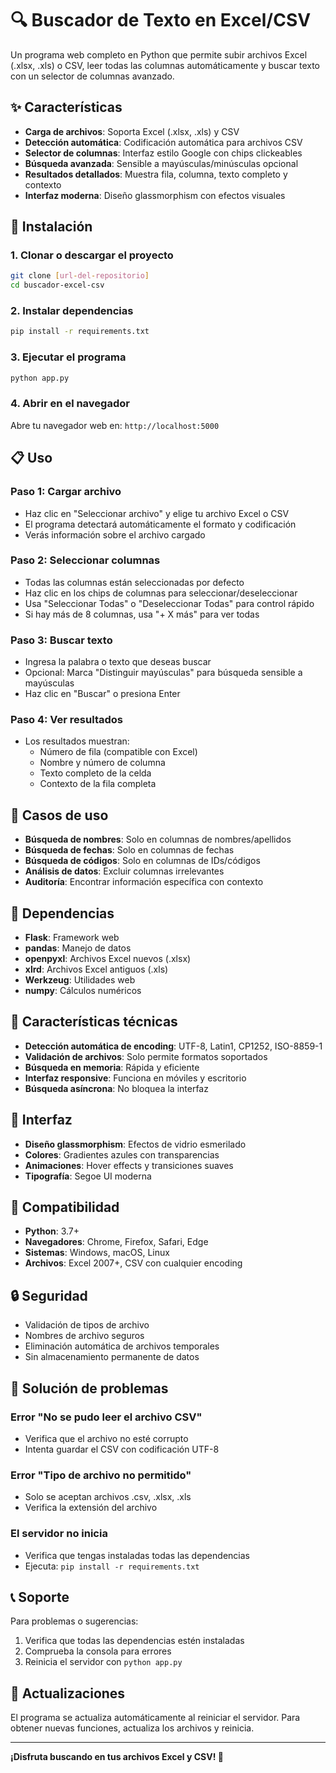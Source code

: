 # 🔍 Buscador de Texto en Excel/CSV

Un programa web completo en Python que permite subir archivos Excel (.xlsx, .xls) o CSV, leer todas las columnas automáticamente y buscar texto con un selector de columnas avanzado.

## ✨ Características

- **Carga de archivos**: Soporta Excel (.xlsx, .xls) y CSV
- **Detección automática**: Codificación automática para archivos CSV
- **Selector de columnas**: Interfaz estilo Google con chips clickeables
- **Búsqueda avanzada**: Sensible a mayúsculas/minúsculas opcional
- **Resultados detallados**: Muestra fila, columna, texto completo y contexto
- **Interfaz moderna**: Diseño glassmorphism con efectos visuales

## 🚀 Instalación

### 1. Clonar o descargar el proyecto

```bash
git clone [url-del-repositorio]
cd buscador-excel-csv
```

### 2. Instalar dependencias

```bash
pip install -r requirements.txt
```

### 3. Ejecutar el programa

```bash
python app.py
```

### 4. Abrir en el navegador

Abre tu navegador web en: `http://localhost:5000`

## 📋 Uso

### Paso 1: Cargar archivo
- Haz clic en "Seleccionar archivo" y elige tu archivo Excel o CSV
- El programa detectará automáticamente el formato y codificación
- Verás información sobre el archivo cargado

### Paso 2: Seleccionar columnas
- Todas las columnas están seleccionadas por defecto
- Haz clic en los chips de columnas para seleccionar/deseleccionar
- Usa "Seleccionar Todas" o "Deseleccionar Todas" para control rápido
- Si hay más de 8 columnas, usa "+ X más" para ver todas

### Paso 3: Buscar texto
- Ingresa la palabra o texto que deseas buscar
- Opcional: Marca "Distinguir mayúsculas" para búsqueda sensible a mayúsculas
- Haz clic en "Buscar" o presiona Enter

### Paso 4: Ver resultados
- Los resultados muestran:
  - Número de fila (compatible con Excel)
  - Nombre y número de columna
  - Texto completo de la celda
  - Contexto de la fila completa

## 🎯 Casos de uso

- **Búsqueda de nombres**: Solo en columnas de nombres/apellidos
- **Búsqueda de fechas**: Solo en columnas de fechas
- **Búsqueda de códigos**: Solo en columnas de IDs/códigos
- **Análisis de datos**: Excluir columnas irrelevantes
- **Auditoría**: Encontrar información específica con contexto

## 🔧 Dependencias

- **Flask**: Framework web
- **pandas**: Manejo de datos
- **openpyxl**: Archivos Excel nuevos (.xlsx)
- **xlrd**: Archivos Excel antiguos (.xls)
- **Werkzeug**: Utilidades web
- **numpy**: Cálculos numéricos

## 🌟 Características técnicas

- **Detección automática de encoding**: UTF-8, Latin1, CP1252, ISO-8859-1
- **Validación de archivos**: Solo permite formatos soportados
- **Búsqueda en memoria**: Rápida y eficiente
- **Interfaz responsive**: Funciona en móviles y escritorio
- **Búsqueda asíncrona**: No bloquea la interfaz

## 🎨 Interfaz

- **Diseño glassmorphism**: Efectos de vidrio esmerilado
- **Colores**: Gradientes azules con transparencias
- **Animaciones**: Hover effects y transiciones suaves
- **Tipografía**: Segoe UI moderna

## 📱 Compatibilidad

- **Python**: 3.7+
- **Navegadores**: Chrome, Firefox, Safari, Edge
- **Sistemas**: Windows, macOS, Linux
- **Archivos**: Excel 2007+, CSV con cualquier encoding

## 🔒 Seguridad

- Validación de tipos de archivo
- Nombres de archivo seguros
- Eliminación automática de archivos temporales
- Sin almacenamiento permanente de datos

## 🚨 Solución de problemas

### Error "No se pudo leer el archivo CSV"
- Verifica que el archivo no esté corrupto
- Intenta guardar el CSV con codificación UTF-8

### Error "Tipo de archivo no permitido"
- Solo se aceptan archivos .csv, .xlsx, .xls
- Verifica la extensión del archivo

### El servidor no inicia
- Verifica que tengas instaladas todas las dependencias
- Ejecuta: `pip install -r requirements.txt`

## 📞 Soporte

Para problemas o sugerencias:
1. Verifica que todas las dependencias estén instaladas
2. Comprueba la consola para errores
3. Reinicia el servidor con `python app.py`

## 🔄 Actualizaciones

El programa se actualiza automáticamente al reiniciar el servidor. Para obtener nuevas funciones, actualiza los archivos y reinicia.

---

**¡Disfruta buscando en tus archivos Excel y CSV! 🎉**